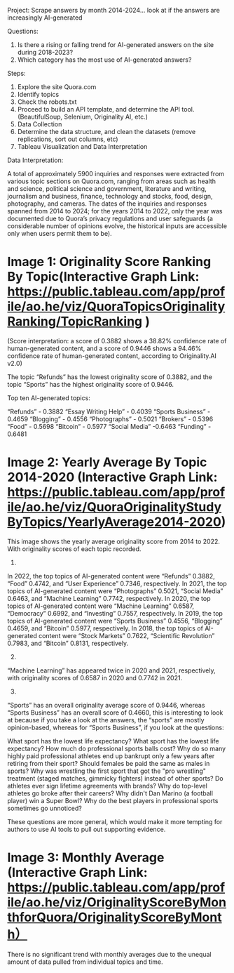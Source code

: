 Project: Scrape answers by month 2014-2024... look at if the answers are increasingly AI-generated

Questions:
1. Is there a rising or falling trend for AI-generated answers on the site during 2018-2023?
2. Which category has the most use of AI-generated answers?

Steps:
1. Explore the site Quora.com
2. Identify topics
3. Check the robots.txt
4. Proceed to build an API template, and determine the API tool. (BeautifulSoup, Selenium, Originality AI, etc.)
5. Data Collection
6. Determine the data structure, and clean the datasets (remove replications, sort out columns, etc)
7. Tableau Visualization and Data Interpretation

Data Interpretation:

A total of approximately 5900 inquiries and responses were extracted from various topic sections on Quora.com, ranging from areas such as health and science, political science and government, literature and writing, journalism and business, finance, technology and stocks, food, design, photography, and cameras. The dates of the inquiries and responses spanned from 2014 to 2024; for the years 2014 to 2022, only the year was documented due to Quora’s privacy regulations and user safeguards (a considerable number of opinions evolve, the historical inputs are accessible only when users permit them to be). 

# Image 1: Originality Score Ranking By Topic(Interactive Graph Link: https://public.tableau.com/app/profile/ao.he/viz/QuoraTopicsOriginalityRanking/TopicRanking )
(Score interpretation: a score of 0.3882 shows a 38.82% confidence rate of human-generated content, and a score of 0.9446 shows a 94.46% confidence rate of human-generated content, according to Originality.AI v2.0)

The topic “Refunds” has the lowest originality score of 0.3882, and the topic “Sports” has the highest originality score of 0.9446.

Top ten AI-generated topics: 

“Refunds” - 0.3882
“Essay Writing Help” - 0.4039 
“Sports Business” - 0.4659 
“Blogging” - 0.4556
“Photographs” - 0.5021 
“Brokers” - 0.5396
“Food” - 0.5698
“Bitcoin” - 0.5977 
“Social Media” -0.6463
“Funding” - 0.6481


# Image 2: Yearly Average By Topic 2014-2020 (Interactive Graph Link: https://public.tableau.com/app/profile/ao.he/viz/QuoraOriginalityStudyByTopics/YearlyAverage2014-2020)

This image shows the yearly average originality score from 2014 to 2022. With originality scores of each topic recorded. 

1.
In 2022, the top topics of AI-generated content were “Refunds” 0.3882, “Food” 0.4742, and “User Experience” 0.7346, respectively.
In 2021, the top topics of AI-generated content were “Photographs” 0.5021,  “Social Media” 0.6463, and “Machine Learning” 0.7742, respectively.
In 2020, the top topics of AI-generated content were “Machine Learning” 0.6587,  “Democracy” 0.6992, and “Investing” 0.7557, respectively.
In 2019, the top topics of AI-generated content were “Sports Business” 0.4556,  “Blogging” 0.4659, and “Bitcoin” 0.5977, respectively.
In 2018, the top topics of AI-generated content were “Stock Markets” 0.7622,  “Scientific Revolution” 0.7983, and “Bitcoin” 0.8131, respectively.

2.
“Machine Learning” has appeared twice in 2020 and 2021, respectively, with originality scores of 0.6587 in 2020 and 0.7742 in 2021. 

3.
“Sports” has an overall originality average score of 0.9446, whereas “Sports Business” has an overall score of 0.4660, this is interesting to look at because if you take a look at the answers, the “sports” are mostly opinion-based, whereas for “Sports Business”, if you look at the questions:

   What sport has the lowest life expectancy?
   What sport has the lowest life expectancy?
   How much do professional sports balls cost?
   Why do so many highly paid professional athletes end up bankrupt only a few years after retiring from their sport?
   Should females be paid the same as males in sports?
   Why was wrestling the first sport that got the "pro wrestling" treatment (staged matches, gimmicky fighters) instead of other sports?
   Do athletes ever sign lifetime agreements with brands?
   Why do top-level athletes go broke after their careers?
   Why didn't Dan Marino (a football player) win a Super Bowl?
   Why do the best players in professional sports sometimes go unnoticed?

These questions are more general, which would make it more tempting for authors to use AI tools to pull out supporting evidence. 

# Image 3: Monthly Average (Interactive Graph Link: https://public.tableau.com/app/profile/ao.he/viz/OriginalityScoreByMonthforQuora/OriginalityScoreByMonth）

There is no significant trend with monthly averages due to the unequal amount of data pulled from individual topics and time.



